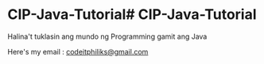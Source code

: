 # CIP-Java-Tutorial# CIP-Java-Tutorial
Halina't tuklasin ang mundo ng Programming gamit ang Java

Here's my email : codeitphiliks@gmail.com

